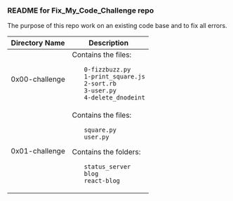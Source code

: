 ### README for Fix_My_Code_Challenge repo ###

The purpose of this repo work on an existing code base and to fix all errors.

| Directory Name | Description |
| --------- | ----------- |
| 0x00-challenge | Contains the files:<br><ul>`0-fizzbuzz.py`<br>`1-print_square.js`<br>`2-sort.rb`<br>`3-user.py`<br>`4-delete_dnodeint`</ul> |
| 0x01-challenge | Contains the files:<br><ul>`square.py`<br>`user.py`<br></ul>Contains the folders:<br><ul>`status_server`<br>`blog`<br>`react-blog`</ul> |
